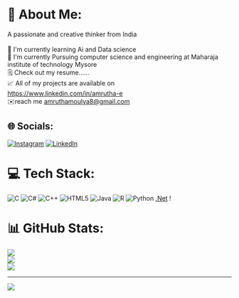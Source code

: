 # 💫 About Me:
A passionate and creative thinker from India<br><br>🌱 I'm currently learning Ai and Data science <br>🏫 I'm currently Pursuing computer science and engineering at Maharaja institute of technology Mysore<br>🗒 Check out my resume...... <br>📈 All of my projects are available on<br>https://www.linkedin.com/in/amrutha-e<br>✉️reach me amruthamoulya8@gmail.com<br>


## 🌐 Socials:
[![Instagram](https://img.shields.io/badge/Instagram-%23E4405F.svg?logo=Instagram&logoColor=white)](https://instagram.com/amrutha_moulya_) [![LinkedIn](https://img.shields.io/badge/LinkedIn-%230077B5.svg?logo=linkedin&logoColor=white)](https://linkedin.com/in/https://www.linkedin.com/in/amrutha-e) 

# 💻 Tech Stack:
![C](https://img.shields.io/badge/c-%2300599C.svg?style=for-the-badge&logo=c&logoColor=white) ![C#](https://img.shields.io/badge/c%23-%23239120.svg?style=for-the-badge&logo=csharp&logoColor=white) ![C++](https://img.shields.io/badge/c++-%2300599C.svg?style=for-the-badge&logo=c%2B%2B&logoColor=white) ![HTML5](https://img.shields.io/badge/html5-%23E34F26.svg?style=for-the-badge&logo=html5&logoColor=white) ![Java](https://img.shields.io/badge/java-%23ED8B00.svg?style=for-the-badge&logo=openjdk&logoColor=white) ![R](https://img.shields.io/badge/r-%23276DC3.svg?style=for-the-badge&logo=r&logoColor=white) ![Python](https://img.shields.io/badge/python-3670A0?style=for-the-badge&logo=python&logoColor=ffdd54) 
[.Net](https://img.shields.io/badge/.NET-5C2D91?style=for-the-badge&logo=.net&logoColor=white) !
# 📊 GitHub Stats:
![](https://github-readme-stats.vercel.app/api?username=AmruthaMoulya&theme=dark&hide_border=false&include_all_commits=false&count_private=false)<br/>
![](https://github-readme-streak-stats.herokuapp.com/?user=AmruthaMoulya&theme=dark&hide_border=false)<br/>
![](https://github-readme-stats.vercel.app/api/top-langs/?username=AmruthaMoulya&theme=dark&hide_border=false&include_all_commits=false&count_private=false&layout=compact)

---
[![](https://visitcount.itsvg.in/api?id=AmruthaMoulya&icon=0&color=0)](https://visitcount.itsvg.in)

<!-- Proudly created with GPRM ( https://gprm.itsvg.in ) -->
